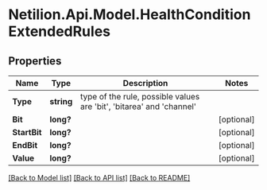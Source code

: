 # Netilion.Api.Model.HealthConditionExtendedRules
## Properties

Name | Type | Description | Notes
------------ | ------------- | ------------- | -------------
**Type** | **string** | type of the rule, possible values are &#x27;bit&#x27;, &#x27;bitarea&#x27; and &#x27;channel&#x27; | 
**Bit** | **long?** |  | [optional] 
**StartBit** | **long?** |  | [optional] 
**EndBit** | **long?** |  | [optional] 
**Value** | **long?** |  | [optional] 

[[Back to Model list]](../README.md#documentation-for-models) [[Back to API list]](../README.md#documentation-for-api-endpoints) [[Back to README]](../README.md)

